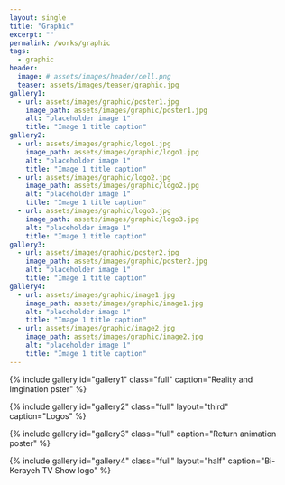 ```yaml
---
layout: single
title: "Graphic"
excerpt: ""
permalink: /works/graphic
tags:
  - graphic
header:
  image: # assets/images/header/cell.png
  teaser: assets/images/teaser/graphic.jpg 
gallery1:
  - url: assets/images/graphic/poster1.jpg
    image_path: assets/images/graphic/poster1.jpg
    alt: "placeholder image 1"
    title: "Image 1 title caption"
gallery2:
  - url: assets/images/graphic/logo1.jpg
    image_path: assets/images/graphic/logo1.jpg
    alt: "placeholder image 1"
    title: "Image 1 title caption"
  - url: assets/images/graphic/logo2.jpg
    image_path: assets/images/graphic/logo2.jpg
    alt: "placeholder image 1"
    title: "Image 1 title caption"
  - url: assets/images/graphic/logo3.jpg
    image_path: assets/images/graphic/logo3.jpg
    alt: "placeholder image 1"
    title: "Image 1 title caption"
gallery3:	
  - url: assets/images/graphic/poster2.jpg
    image_path: assets/images/graphic/poster2.jpg
    alt: "placeholder image 1"
    title: "Image 1 title caption"
gallery4:
  - url: assets/images/graphic/image1.jpg
    image_path: assets/images/graphic/image1.jpg
    alt: "placeholder image 1"
    title: "Image 1 title caption"
  - url: assets/images/graphic/image2.jpg
    image_path: assets/images/graphic/image2.jpg
    alt: "placeholder image 1"
    title: "Image 1 title caption"	
---
```


{% include gallery id="gallery1" class="full" caption="Reality and Imgination pster" %}


{% include gallery id="gallery2" class="full" layout="third" caption="Logos" %}

{% include gallery id="gallery3" class="full" caption="Return animation poster" %}

{% include gallery id="gallery4" class="full" layout="half" caption="Bi-Kerayeh TV Show logo" %}
